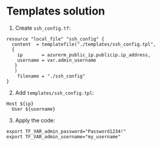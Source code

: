# Templates solution

1. Create `ssh_config.tf`:

```
resource "local_file" "ssh_config" {
  content  = templatefile("./templates/ssh_config.tpl",
  {
    ip       = azurerm_public_ip.publicip.ip_address,
    username = var.admin_username
   }
   )
    filename = "./ssh_config"
}
```

2. Add `templates/ssh_config.tpl`:

```
Host ${ip}
  User ${username}
```

3. Apply the code:

```
export TF_VAR_admin_password="Password1234!"
export TF_VAR_admin_username="my_username"
```
